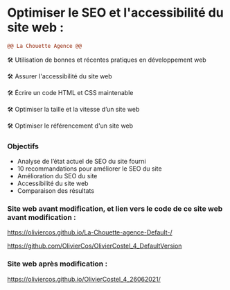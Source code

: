 # Optimiser le SEO et l'accessibilité du site web :
```diff
@@ La Chouette Agence @@
```

🛠️ Utilisation de bonnes et récentes pratiques en développement web

🛠️ Assurer l'accessibilité du site web

🛠️ Écrire un code HTML et CSS maintenable

🛠️ Optimiser la taille et la vitesse d’un site web

🛠️ Optimiser le référencement d'un site web

### Objectifs

- Analyse de l’état actuel de SEO du site fourni
- 10 recommandations pour améliorer le SEO du site
- Amélioration du SEO du site
- Accessibilité du site web
- Comparaison des résultats


### Site web avant modification, et lien vers le code de ce site web avant modification : 

https://oliviercos.github.io/La-Chouette-agence-Default-/

https://github.com/OlivierCos/OlivierCostel_4_DefaultVersion

### Site web après modification : 

https://oliviercos.github.io/OlivierCostel_4_26062021/